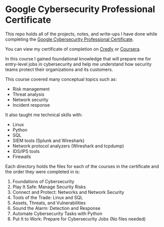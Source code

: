 # Google Cybersecurity Professional Certificate

This repo holds all of the projects, notes, and write-ups I have done while completing the [Google Cybersecurity Professional Certificate](https://grow.google/certificates/cybersecurity/#?modal_active=none).

You can view my certificate of completion on [Credly](https://www.credly.com/badges/b26300b6-1e82-4e72-8d5d-195adf1534e1/linked_in_profile) or [Coursera](https://coursera.org/share/8e8b4cc026db128ec5a35848bfaf7679).

In this course I gained foundational knowledge that will prepare me for entry-level jobs in cybersecurity and help me understand how security teams protect their organizations and its customers. 

This course covered many conceptual topics such as:
  * Risk management
  * Threat analysis
  * Network security
  * Incident response

It also taught me technical skills with:
  * Linux
  * Python
  * SQL
  * SIEM tools (Splunk and Wireshark)
  * Network protocol analyzers (Wireshark and tcpdump)
  * IDS/IPS tools
  * Firewalls

Each directory holds the files for each of the courses in the certificate and the order they were completed in is: 
  1. Foundations of Cybersecurity
  2. Play It Safe: Manage Security Risks
  3. Connect and Protect: Networks and Network Security
  4. Tools of the Trade: Linux and SQL
  5. Assets, Threats, and Vulnerabilities
  6. Sound the Alarm: Detection and Response
  7. Automate Cybersecurity Tasks with Python
  8. Put It to Work: Prepare for Cybersecurity Jobs (No files needed)

